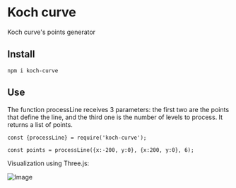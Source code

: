 # Koch curve
Koch curve's points generator

## Install
```npm i koch-curve```

## Use
The function processLine receives 3 parameters: the first two are the points that define the line, and the third one is the number of levels to process. It returns a list of points.
```
const {processLine} = require('koch-curve');

const points = processLine({x:-200, y:0}, {x:200, y:0}, 6);
```

Visualization using Three.js:

![Image](https://i.imgur.com/J8ne2lP.png)



